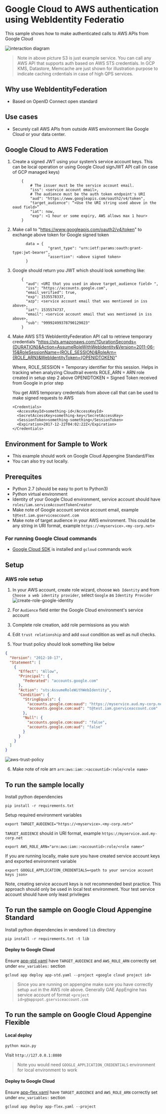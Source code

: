 # Google Cloud to AWS authentication using WebIdentity Federatio

This sample shows how to make authenticated calls to AWS APIs from Google Cloud

![interaction diagram](docs/images/interaction-diagram.png)

> Note in above picture S3 is just example service. You can call any AWS API that supports auth based on AWS STS credentials.
> In GCP KMS, Datastore, Memcache are just shown for illustration purpose to indicate caching crdentials in case of high QPS services.

## Why use WebIdentityFederation
* Based on OpenID Connect open standard

## Use cases
* Securely call AWS APIs from outside AWS environment like Google Cloud or your data center.

## Google Cloud to AWS Federation
1. Create a signed JWT using your system’s service account keys. This can be local operation or using Google Cloud signJWT API call (in case of GCP managed keys)
    ```
        {
            # The issuer must be the service account email.
            "iss": <service account email>,
            # The audience must be the auth token endpoint's URI
            "aud": "https://www.googleapis.com/oauth2/v4/token",
            "target_audience": “<Use the URI string used above in the oaud field>”
            "iat": now,
            "exp": <1 hour or some expiry, AWS allows max 1 hour>
        }
    ```
2. Make call to "https://www.googleapis.com/oauth2/v4/token" to exchange above token for Google signed token
    ```
          data = {
                    "grant_type": "urn:ietf:params:oauth:grant-type:jwt-bearer",
                    "assertion": <above signed token>
          }
    ```
3. Google should return you JWT which should look something like:
    ```
        {
          "aud": <URI that you used in above target_audience field> ",
          "iss": "https://accounts.google.com",
          "email_verified": true,
          "exp": 1535578337,
          "azp": <service account email that was mentioned in iss above>,
          "iat": 1535574737,
          "email": <service account email that was mentioned in iss above>,
          "sub": "99992499378790129023"
        }
    ```

4. Make AWS STS WebIdentityFederation API call to retrieve temporary credentials
"https://sts.amazonaws.com/?DurationSeconds={DURATION}&Action=AssumeRoleWithWebIdentity&Version=2011-06-15&RoleSessionName={ROLE_SESSION}&RoleArn={ROLE_ARN}&WebIdentityToken={OPENIDTOKEN}"

    Where,
    ROLE_SESSION = Temporary identifier for this session. Helps in tracking when analyzing Cloudtrail events
    ROLE_ARN = ARN role created in setup step 2 above
    OPENIDTOKEN = Signed Token received from Google in prior step

    You get AWS temporary credentials from above call that can be used to make signed requests to AWS
    ```
    <Credentials>
      <AccessKeyId>something-id</AccessKeyId>
      <SecretAccessKey>something-key</SecretAccessKey>
      <SessionToken>something-something</SessionToken>
      <Expiration>2017-12-22T04:02:22Z</Expiration>
    </Credentials>
    ```

## Environment for Sample to Work
* This example should work on Google Cloud Appengine Standard/Flex
* You can also try out locally.

## Prerequites
* Python 2.7 (should be easy to port to Python3)
* Python virtual environment
* Identity of your Google Cloud environment, service account should have `roles/iam.serviceAccountTokenCreator`
* Make note of Google account service account email, example `t@test.iam.gserviceaccount.com`
* Make note of target audience in your AWS environment. This could be any string in URI format, example `https://<myservice>.<my-corp.net>`

### For running Google Cloud commands
* [Google Cloud SDK](https://cloud.google.com/sdk/) is installed and `gcloud` commands work

## Setup
### AWS role setup
1. In your AWS account, create role wizard, choose `Web Identity` and from `Choose a web identity provider`, select `Google` as `Identity Provider`
![create-role-google-identity](docs/images/create-role-google-identity.png)

2. For `Audience` field enter the Google Cloud environment's service account
3. Complete role creation, add role permissions as you wish
4. Edit `trust relationship` and add `oaud` condition as well as null checks.
5. Your trust policy should look something like below

```json
{
  "Version": "2012-10-17",
  "Statement": [
    {
      "Effect": "Allow",
      "Principal": {
        "Federated": "accounts.google.com"
      },
      "Action": "sts:AssumeRoleWithWebIdentity",
      "Condition": {
        "StringEquals": {
          "accounts.google.com:oaud": "https://myservice.aud.my-corp.net",
          "accounts.google.com:aud": "t@test.iam.gserviceaccount.com"
        },
        "Null": {
          "accounts.google.com:oaud": "false",
          "accounts.google.com:aud": "false"
        }
      }
    }
  ]
}
```
![aws-trust-policy](docs/images/aws-trust-policy.png)

6. Make note of role arn `arn:aws:iam::<accountid>:role/<role name>`


## To run the sample locally
Install python dependencies
```
pip install -r requirements.txt
```

Setup required environment variables
```
export TARGET_AUDIENCE="https://<myservice>.<my-corp.net>"
```
`TARGET_AUDIENCE` should in URI format, example `https://myservice.aud.my-corp.net`

```
export AWS_ROLE_ARN="arn:aws:iam::<accountid>:role/<role name>"
```


If you are running locally, make sure you have created service account keys and exported environment variable
```
export GOOGLE_APPLICATION_CREDENTIALS=<path to your service account keys json>
```

Note, creating service account keys is not recommended best practice. This approach should only be used in local test environment.
Your test service account should have only least privileges

## To run the sample on Google Cloud Appengine Standard
Install python dependencies in vendored `lib` directory
```
pip install -r requirements.txt -t lib
```

#### Deploy to Google Cloud
Ensure [app-std.yaml](app-std.yaml) have `TARGET_AUDIENCE` and `AWS_ROLE_ARN` correctly set under `env_variables:` section

```
gcloud app deploy app-std.yaml --project <google cloud project id>
```

> Since you are running on appengine make sure you have correctly setup `aud` in the AWS role above. Generally GAE AppEngine has service account of format `<project id>g@appspot.gserviceaccount.com`

## To run the sample on Google Cloud Appengine Flexible
#### Local deploy
```
python main.py
```
Visit `http://127.0.0.1:8080`

> Note you would need `GOOGLE_APPLICATION_CREDENTIALS` environment for local environment to work

#### Deploy to Google Cloud
Ensure [app-flex.yaml](app-flex.yaml) have `TARGET_AUDIENCE` and `AWS_ROLE_ARN` correctly set under `env_variables:` section

```
gcloud app deploy app-flex.yaml --project
```

